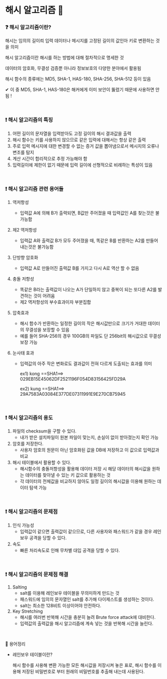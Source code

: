 # 해시 알고리즘 🔑

### ❓ 해시 알고리즘이란?

해시는 임의의 길이릐 입력 데이터나 메시지를 고정된 길이의 값인아 키로 변환하는 것을 의미

해시 알고리즘이란 해시를 하는 방법에 대해 절차적으로 명세한 것

데이터의 암호화, 무결성 검증뿐 아니라 정보보호의 다양한 분야에서 활용됨

해시 함수의 종류에는 MD5, SHA-1, HAS-180, SHA-256, SHA-512 등이 있음

✔ 이 중 MD5, SHA-1, HAS-180은 해커에게 이미 보안이 뚫렸기 때문에 사용하면 안됨 !

<br/>

### ❗ 해시 알고리즘의 특징

1. 어떤 길이의 문자열을 입력받아도 고정 길이의 해시 결과값을 출력
2. 해시 함수는 키를 사용하지 않으므로 같은 입력에 대해서는 항상 같은 출력
3. 주로 입력 메시지에 대한 변경할 수 없는 증거 값을 뽑아냄으로서 메시지의 오류나 변조를 탐지
4. 계산 시간이 합리적으로 추정 가능해야 함
5. 입력길이에 제한이 없기 때문에 입력 길이에 선형적으로 비례하는 특성이 있음

<br/>

### ❗ 해시 알고리즘 관련 용어들

1. 역저항성

   * 입력값 A에 의해 B가 출력되면, B값만 주어졌을 때 입력값인 A를 찾는것은 불가능함

2. 제2 역저항성

   * 입력값 A와 출력값 B가 모두 주어졌을 때, 똑같은 B를 반환하는 A2를 만들어 내는것은 불가능함

3. 단방향 암호화

   * 입력값 A로 만들어진 출력값 B를 가지고 다시 A로 역산 할 수 없음

4. 충돌 저항성

   * 똑같은 B라는 출력값이 나오는 A가 단일하지 않고 중복이 되는 또다른 A2를 발견하는 것이 어려움
   * 제2 역저항성의 부수효과이자 부분집합

5. 압축효과

   * 해시 함수가 반환하는 일정한 길이의 작은 해시값만으로 크기가 거대한 데이터의 무결성을 보장할 수 있음
   * 예를 들어 SHA-256의 경우 100GB의 파일도 단 256bit의 해시값으로 무결성 보장 가능

6. 눈사태 효과

   * 입력값의 아주 작은 변화로도 결과값이 전혀 다르게 도출되는 효과를 의미

     ex1) kong  ==SHA1==>  029EB15E45062DF2521196F054D83156425FD29A

     ex2) kung ==SHA1==>   29A7583A03084E377DE07311991E9E270CB75945

<br/>

### ❗ 해시 알고리즘의 용도

1. 파일의 checksum을 구할 수 있다.
   * 내가 받은 설치파일이 원본 파일이 맞는지, 손실이 없이 받아졌는지 확인 가능
2. 암호를 저장한다.
   * 사용자 암호의 원문이 아닌 암호화된 값을 DB에 저장하고 이 값으로 입력값과 비교
3. 해시 테이블에서 활용할 수 있다.
   * 해시함수의 충돌저항성을 활용해 데이터 저장 시 해당 데이터의 해시값을 원하는 데이터를 찾아낼 수 있는 키 값으로 활용하는 것
   * 각 데이터의 전체값을 비교하지 않아도 일정 길이의 해시값을 이용해 원하는 데이터 탐색 가능

<br/>

### ❗ 해시 알고리즘의 문제점

1. 인식 가능성
   * 입력값이 같으면 출력값이 같으므로, 다른 사용자와 패스워드가 같을 경우 레인보우 공격을 당할 수 있다. 
2. 속도
   * 빠른 처리속도로 인해 무차별 대입 공격을 당할 수 있다.

<br/>

### ❗ 해시 알고리즘의 문제점 해결

1. Salting
   * salt를 이용해 레인보우 테이블을 무의미하게 만드는 것
   * 패스워드에 임의의 문자열인 salt를 추가해 다이제스트를 생성하는 것이다.
   * salt는 최소한 128비트 이상이어야 안전하다.
2. Key Stretching
   * 해시를 여러번 반복해 시간을 충분히 늘려 Brute force attack에 대비한다.
   * 입력값의 출력값을 해시 알고리즘에 계속 넣는 것을 반복해 시간을 늘린다.

<br/>

🚩 용어정리

* 레인보우 테이블이란?

  해시 함수를 사용해 변환 가능한 모든 해시값을 저장시켜 놓은 표로, 해시 함수를 이용해 저장된 비밀번호로 부터 원래의 비밀번호를 추출해 내는데 사용된다.

